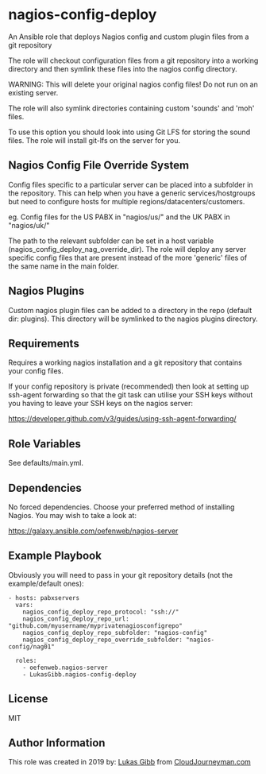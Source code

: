 nagios-config-deploy
====================

An Ansible role that deploys Nagios config and custom plugin files from a git repository

The role will checkout configuration files from a git repository into a working
directory and then symlink these files into the nagios config directory.

WARNING: This will delete your original nagios config files! Do not run on an existing server.

The role will also symlink directories containing custom 'sounds' and 'moh' files.

To use this option you should look into using Git LFS for storing the sound files. The role will install 
git-lfs on the server for you.


Nagios Config File Override System
----------------------------------

Config files specific to a particular server can be placed into a subfolder in the repository.
This can help when you have a generic services/hostgroups but need to configure hosts for multiple 
regions/datacenters/customers.

eg. Config files for the US PABX in "nagios/us/" and the UK PABX in "nagios/uk/"

The path to the relevant subfolder can be set in a host variable (nagios_config_deploy_nag_override_dir).
The role will deploy any server specific config files that are present instead of the more 'generic' files of the 
same name in the main folder.


Nagios Plugins
---------------

Custom nagios plugin files can be added to a directory in the repo (default dir: plugins). This directory will be
symlinked to the nagios plugins directory.


Requirements
------------

Requires a working nagios installation and a git repository that contains your config files.

If your config repository is private (recommended) then look at setting up ssh-agent forwarding so that the git task 
can utilise your SSH keys without you having to leave your SSH keys on the nagios server:

https://developer.github.com/v3/guides/using-ssh-agent-forwarding/


Role Variables
--------------

See defaults/main.yml.


Dependencies
------------

No forced dependencies. Choose your preferred method of installing Nagios. You may wish to take a look at:

https://galaxy.ansible.com/oefenweb/nagios-server


Example Playbook
----------------

Obviously you will need to pass in your git repository details (not the example/default ones):

    - hosts: pabxservers
      vars: 
        nagios_config_deploy_repo_protocol: "ssh://" 
        nagios_config_deploy_repo_url: "github.com/myusername/myprivatenagiosconfigrepo"
        nagios_config_deploy_repo_subfolder: "nagios-config"
        nagios_config_deploy_repo_override_subfolder: "nagios-config/nag01"
      
      roles:
        - oefenweb.nagios-server
        - LukasGibb.nagios-config-deploy


License
-------

MIT


Author Information
------------------

This role was created in 2019 by:
[Lukas Gibb](https://github.com/LukasGibb) from [CloudJourneyman.com](http://www.cloudjourneyman.com/)
